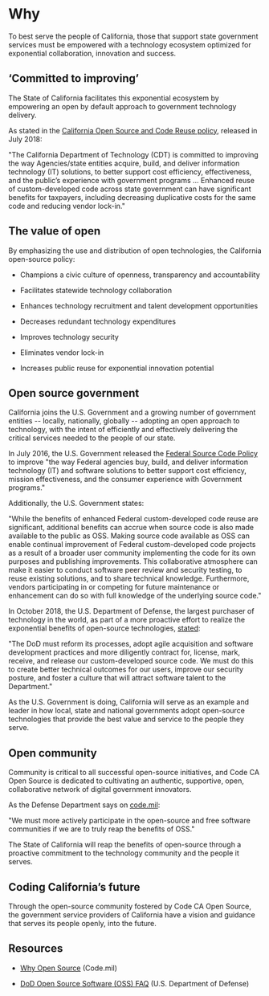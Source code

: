 # Why

To best serve the people of California, those that support state government services must be empowered with a technology ecosystem optimized for exponential collaboration, innovation and success.

## ‘Committed to improving’

The State of California facilitates this exponential ecosystem by empowering  an open by default approach to government technology delivery.

As stated in the [California Open Source and Code Reuse policy](https://www.documents.dgs.ca.gov/sam/SamPrint/new/sam_master/sam_master_File/chap4900/4984.pdf), released in July 2018:

"The California Department of Technology (CDT) is committed to improving the way Agencies/state entities acquire, build, and deliver information technology (IT) solutions, to better support cost efficiency, effectiveness, and the public’s experience with government programs … Enhanced reuse of custom-developed code across state government can have significant benefits for taxpayers, including decreasing duplicative costs for the same code and reducing vendor lock-in."

## The value of open

By emphasizing the use and distribution of open technologies, the California open-source policy:

* Champions a civic culture of openness, transparency and accountability

* Facilitates statewide technology collaboration

* Enhances technology recruitment and talent development opportunities

* Decreases redundant technology expenditures

* Improves technology security

* Eliminates vendor lock-in

* Increases public reuse for exponential innovation potential

## Open source government

California joins the U.S. Government and a growing number of government entities -- locally, nationally, globally -- adopting an open approach to technology, with the intent of efficiently and effectively delivering the critical services needed to the people of our state.

In July 2016, the U.S. Government released the [Federal Source Code Policy](https://sourcecode.cio.gov/) to improve "the way Federal agencies buy, build, and deliver information technology (IT) and software solutions to better support cost efficiency, mission effectiveness, and the consumer experience with Government programs."

Additionally, the U.S. Government states:

"While the benefits of enhanced Federal custom-developed code reuse are significant, additional benefits can accrue when source code is also made available to the public as OSS. Making source code available as OSS can enable continual improvement of Federal custom-developed code projects as a result of a broader user community implementing the code for its own purposes and publishing improvements. This collaborative atmosphere can make it easier to conduct software peer review and security testing, to reuse existing solutions, and to share technical knowledge. Furthermore, vendors participating in or competing for future maintenance or enhancement can do so with full knowledge of the underlying source code."

In October 2018, the U.S. Department of Defense, the largest purchaser of technology in the world, as part of a more proactive effort to realize the exponential benefits of open-source technologies, [stated](https://code.mil/assets/data-call-memo.pdf):

"The DoD must reform its processes, adopt agile acquisition and software development practices and more diligently contract for, license, mark, receive, and release our custom-developed source code. We must do this to create better technical outcomes for our users, improve our security posture, and foster a culture that will attract software talent to the Department."

As the U.S. Government is doing, California will serve as an example and leader in how local, state and national governments adopt open-source technologies that provide the best value and service to the people they serve.

## Open community

Community is critical to all successful open-source initiatives, and Code CA Open Source is dedicated to cultivating an authentic, supportive, open, collaborative network of digital government innovators.

As the Defense Department says on [code.mil](https://code.mil/why-open-source.html):

"We must more actively participate in the open-source and free software communities if we are to truly reap the benefits of OSS."

The State of California will reap the benefits of open-source through a proactive commitment to the technology community and the people it serves.

## Coding California’s future

Through the open-source community fostered by Code CA Open Source, the government service providers of California have a vision and guidance  that serves its people openly, into the future.

## Resources

* [Why Open Source](https://code.mil/why-open-source.html) (Code.mil)

* [DoD Open Source Software (OSS) FAQ](https://dodcio.defense.gov/Open-Source-Software-FAQ/) (U.S. Department of Defense)
